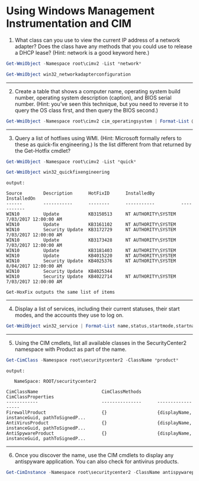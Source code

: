 # Using Windows Management Instrumentation and CIM

1) What class can you use to view the current IP address of a network adapter? Does the class have any methods that you could use to release a DHCP lease? (Hint: network is a good keyword here.)

```powershell
Get-WmiObject -Namespace root\cimv2 -List *network*
```
```powershell
Get-WmiObject win32_networkadapterconfiguration
```

---
2) Create a table that shows a computer name, operating system build number, operating system description (caption), and BIOS serial number. (Hint: you’ve seen this technique, but you need to reverse it to query the OS class first, and then query the BIOS second.)

```powershell
Get-WmiObject -Namespace root\cimv2 cim_operatingsystem | Format-List @{n="ComputerName";e={$_.__SERVER}},BuildNumber,Caption,@{n="BIOSSerialNumber";e={Get-WmiObject win32_bios -ComputerName $_.__SERVER | Select-Object -ExpandProperty serialnumber}} 
```

---
3) Query a list of hotfixes using WMI. (Hint: Microsoft formally refers to these as quick-fix engineering.) Is the list different from that returned by the Get-Hotfix cmdlet?
```powershell
Get-WmiObject -Namespace root\cimv2 -List *quick*
```
```powershell
Get-WmiObject win32_quickfixengineering
```
`output:`
```
Source        Description      HotFixID      InstalledBy          InstalledOn              
------        -----------      --------      -----------          -----------              
WIN10         Update           KB3150513     NT AUTHORITY\SYSTEM  7/03/2017 12:00:00 AM    
WIN10         Update           KB3161102     NT AUTHORITY\SYSTEM                           
WIN10         Security Update  KB3172729     NT AUTHORITY\SYSTEM  7/03/2017 12:00:00 AM    
WIN10         Update           KB3173428     NT AUTHORITY\SYSTEM  7/03/2017 12:00:00 AM    
WIN10         Update           KB3181403     NT AUTHORITY\SYSTEM                           
WIN10         Update           KB4015220     NT AUTHORITY\SYSTEM                           
WIN10         Security Update  KB4025376     NT AUTHORITY\SYSTEM  8/04/2017 12:00:00 AM    
WIN10         Security Update  KB4025344                                                   
WIN10         Security Update  KB4022714     NT AUTHORITY\SYSTEM  7/03/2017 12:00:00 AM
```
`Get-HoxFix outputs the same list of items`

---
4) Display a list of services, including their current statuses, their start modes, and the accounts they use to log on.
```powershell
Get-WmiObject win32_service | Format-List name,status,startmode,startname
```

---
5) Using the CIM cmdlets, list all available classes in the SecurityCenter2 namespace with Product as part of the name.
```powershell
Get-CimClass -Namespace root\securitycenter2 -ClassName *product*
```
`output:`
```
   NameSpace: ROOT/securitycenter2

CimClassName                        CimClassMethods      CimClassProperties                          
------------                        ---------------      ------------------                          
FirewallProduct                     {}                   {displayName, instanceGuid, pathToSignedP...
AntiVirusProduct                    {}                   {displayName, instanceGuid, pathToSignedP...
AntiSpywareProduct                  {}                   {displayName, instanceGuid, pathToSignedP...
```

---
6) Once you discover the name, use the CIM cmdlets to display any antispyware application. You can also check for antivirus products.
```powershell
Get-CimInstance -Namespace root\securitycenter2 -ClassName antispywareproduct
```